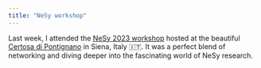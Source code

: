```yaml
---
title: "NeSy workshop"
---
```


Last week, I attended the <a href="https://sites.google.com/view/nesy2023">NeSy 2023 workshop</a> hosted at the beautiful <a href="https://en.wikipedia.org/wiki/Certosa_di_Pontignano">Certosa di Pontignano</a> in Siena, Italy 🇮🇹. It was a perfect blend of networking and diving deeper into the fascinating world of NeSy research.

